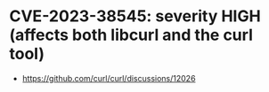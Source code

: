 # CVE-2023-38545: severity HIGH (affects both libcurl and the curl tool)

- https://github.com/curl/curl/discussions/12026
